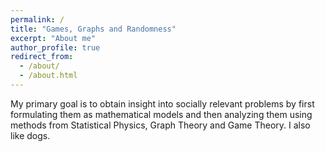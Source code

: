```yaml
---
permalink: /
title: "Games, Graphs and Randomness"
excerpt: "About me"
author_profile: true
redirect_from: 
  - /about/
  - /about.html
---
```


My primary goal is to obtain insight into socially relevant problems by first formulating them as mathematical models and then analyzing them using methods from Statistical Physics, Graph Theory and Game Theory. I also like dogs.




